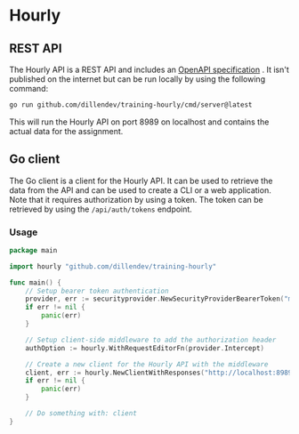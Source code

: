 # Hourly

## REST API

The Hourly API is a REST API and includes an [OpenAPI specification](https://app.swaggerhub.com/apis-docs/dillen.dev/hourly-api/0.0.1) . It isn't published on the internet but can be run locally by using the following command:

```bash
go run github.com/dillendev/training-hourly/cmd/server@latest
```

This will run the Hourly API on port 8989 on localhost and contains the actual data for the assignment.

## Go client

The Go client is a client for the Hourly API. It can be used to retrieve the data from the API and can be used to create a CLI or a web application. Note that it requires authorization by using a token. The token can be retrieved by using the `/api/auth/tokens` endpoint.

### Usage

```go
package main

import hourly "github.com/dillendev/training-hourly"

func main() {
    // Setup bearer token authentication
	provider, err := securityprovider.NewSecurityProviderBearerToken("my-token")
	if err != nil {
		panic(err)
	}

    // Setup client-side middleware to add the authorization header
    authOption := hourly.WithRequestEditorFn(provider.Intercept)

    // Create a new client for the Hourly API with the middleware
	client, err := hourly.NewClientWithResponses("http://localhost:8989", authOption)
	if err != nil {
		panic(err)
	}

    // Do something with: client
}
```
